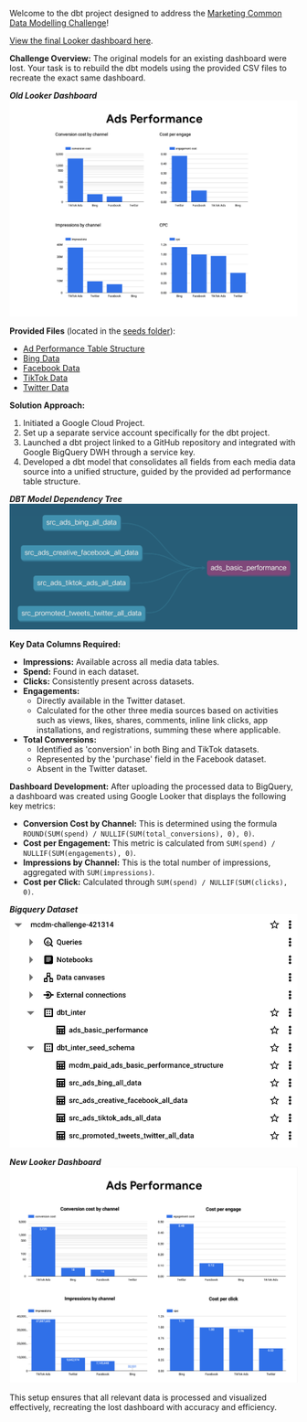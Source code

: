 Welcome to the dbt project designed to address the [Marketing Common Data Modelling Challenge](https://github.com/kobzevvv/paid-ads-common-data-model-challenge/tree/main)!

[View the final Looker dashboard here](https://lookerstudio.google.com/s/keV82Qj-Pvw).

**Challenge Overview:** The original models for an existing dashboard were lost. Your task is to rebuild the dbt models using the provided CSV files to recreate the exact same dashboard.  
  
***Old Looker Dashboard*** 
![old looker dashboard](screenshots/old_looker_dashboard.png)

**Provided Files** (located in the [seeds folder](dbt_mcdm_challenge/seeds/)):
- [Ad Performance Table Structure](dbt_mcdm_challenge/seeds/mcdm_paid_ads_basic_performance_structure.csv)
- [Bing Data](dbt_mcdm_challenge/seeds/src_ads_bing_all_data.csv)
- [Facebook Data](dbt_mcdm_challenge/seeds/src_ads_creative_facebook_all_data.csv)
- [TikTok Data](dbt_mcdm_challenge/seeds/src_ads_tiktok_ads_all_data.csv)
- [Twitter Data](dbt_mcdm_challenge/seeds/src_promoted_tweets_twitter_all_data.csv)

**Solution Approach:**
1. Initiated a Google Cloud Project.
2. Set up a separate service account specifically for the dbt project.
3. Launched a dbt project linked to a GitHub repository and integrated with Google BigQuery DWH through a service key.
4. Developed a dbt model that consolidates all fields from each media data source into a unified structure, guided by the provided ad performance table structure.

***DBT Model Dependency Tree*** 
![DBT Model Dependency Tree](screenshots/dbt_model_dependancy_tree.png)

**Key Data Columns Required:**
- **Impressions:** Available across all media data tables.
- **Spend:** Found in each dataset.
- **Clicks:** Consistently present across datasets.
- **Engagements:**
  - Directly available in the Twitter dataset.
  - Calculated for the other three media sources based on activities such as views, likes, shares, comments, inline link clicks, app installations, and registrations, summing these where applicable.
- **Total Conversions:**
  - Identified as 'conversion' in both Bing and TikTok datasets.
  - Represented by the 'purchase' field in the Facebook dataset.
  - Absent in the Twitter dataset.

**Dashboard Development:**
After uploading the processed data to BigQuery, a dashboard was created using Google Looker that displays the following key metrics:
- **Conversion Cost by Channel:** This is determined using the formula `ROUND(SUM(spend) / NULLIF(SUM(total_conversions), 0), 0)`.
- **Cost per Engagement:** This metric is calculated from `SUM(spend) / NULLIF(SUM(engagements), 0)`.
- **Impressions by Channel:** This is the total number of impressions, aggregated with `SUM(impressions)`.
- **Cost per Click:** Calculated through `SUM(spend) / NULLIF(SUM(clicks), 0)`.  
  
***Bigquery Dataset***
![bigquery schemas](screenshots/bigquery.png)  
  
***New Looker Dashboard***  
![new looker dashboard](screenshots/new_looker_dashboard.png)

This setup ensures that all relevant data is processed and visualized effectively, recreating the lost dashboard with accuracy and efficiency.